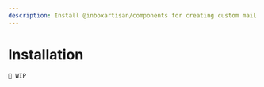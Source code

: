 ```yaml
---
description: Install @inboxartisan/components for creating custom mail templates
---
```


# Installation

```
🚧 WIP
```
